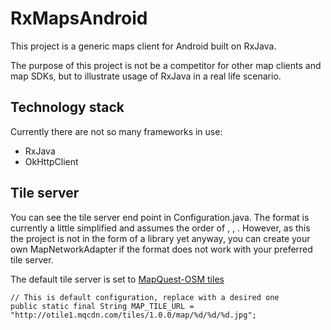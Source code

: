 RxMapsAndroid
=============

This project is a generic maps client for Android built on RxJava.

The purpose of this project is not be a competitor for other map clients and map SDKs, but to illustrate usage of RxJava in a real life scenario.

Technology stack
---------

Currently there are not so many frameworks in use:

* RxJava
* OkHttpClient


Tile server
--------------------

You can see the tile server end point in Configuration.java. The format is currently a little simplified and assumes the order of <zoom>, <x>, <y>. However, as this the project is not in the form of a library yet anyway, you can create your own MapNetworkAdapter if the format does not work with your preferred tile server.

The default tile server is set to [MapQuest-OSM tiles](http://developer.mapquest.com/web/products/open/map)

    // This is default configuration, replace with a desired one
    public static final String MAP_TILE_URL = "http://otile1.mqcdn.com/tiles/1.0.0/map/%d/%d/%d.jpg";
